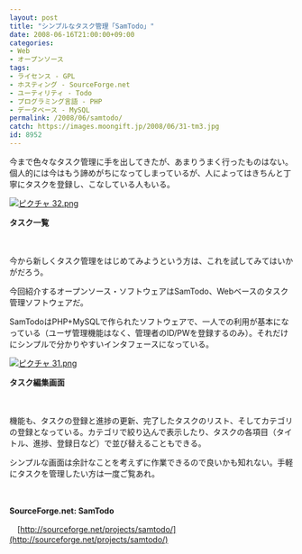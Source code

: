 ```yaml
---
layout: post
title: "シンプルなタスク管理「SamTodo」"
date: 2008-06-16T21:00:00+09:00
categories:
- Web
- オープンソース
tags: 
- ライセンス - GPL
- ホスティング - SourceForge.net
- ユーティリティ - Todo
- プログラミング言語 - PHP
- データベース - MySQL
permalink: /2008/06/samtodo/
catch: https://images.moongift.jp/2008/06/31-tm3.jpg
id: 8952
---
```

今まで色々なタスク管理に手を出してきたが、あまりうまく行ったものはない。個人的には今はもう諦めがちになってしまっているが、人によってはきちんと丁寧にタスクを登録し、こなしている人もいる。

  

[![ピクチャ 32.png](https://images.moongift.jp/2008/06/32-tm2.jpg)](https://images.moongift.jp/2008/06/323.jpg)  
  
**タスク一覧**

  

　

  

今から新しくタスク管理をはじめてみようという方は、これを試してみてはいかがだろう。

  

今回紹介するオープンソース・ソフトウェアはSamTodo、Webベースのタスク管理ソフトウェアだ。

  
  
<!--more-->  

SamTodoはPHP+MySQLで作られたソフトウェアで、一人での利用が基本になっている（ユーザ管理機能はなく、管理者のID/PWを登録するのみ）。それだけにシンプルで分かりやすいインタフェースになっている。

  

[![ピクチャ 31.png](https://images.moongift.jp/2008/06/31-tm3.jpg)](https://images.moongift.jp/2008/06/313.jpg)  
  
**タスク編集画面**

  

　

  

機能も、タスクの登録と進捗の更新、完了したタスクのリスト、そしてカテゴリの登録となっている。カテゴリで絞り込んで表示したり、タスクの各項目（タイトル、進捗、登録日など）で並び替えることもできる。

  

シンプルな画面は余計なことを考えずに作業できるので良いかも知れない。手軽にタスクを管理したい方は一度ご覧あれ。

  

　

  

**SourceForge.net: SamTodo**  
  
　[http://sourceforge.net/projects/samtodo/](http://sourceforge.net/projects/samtodo/)

  
